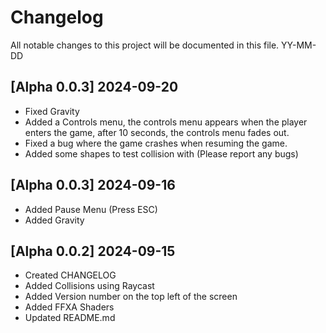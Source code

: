 # Changelog

All notable changes to this project will be documented in this file.
YY-MM-DD

## [Alpha 0.0.3] 2024-09-20
- Fixed Gravity
- Added a Controls menu, the controls menu appears when the player enters the game, after 10 seconds, the controls menu fades out.
- Fixed a bug where the game crashes when resuming the game.
- Added some shapes to test collision with (Please report any bugs)

## [Alpha 0.0.3] 2024-09-16
- Added Pause Menu (Press ESC)
- Added Gravity

## [Alpha 0.0.2] 2024-09-15
- Created CHANGELOG
- Added Collisions using Raycast
- Added Version number on the top left of the screen
- Added FFXA Shaders
- Updated README.md